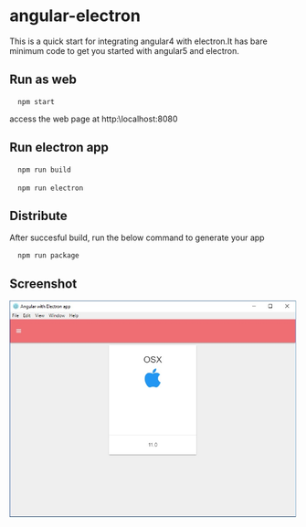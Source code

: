 # angular-electron
   This is a quick start for integrating angular4 with electron.It has bare minimum code to get you started with angular5 and electron.

## Run as web
 ```
   npm start
 ```  

  access the web page at http:\\localhost:8080 

## Run electron app
  ```
    npm run build

    npm run electron
  ```

## Distribute
    
  After succesful build, run the below command to generate your app
  ```
    npm run package
  ```

## Screenshot

![Application Screenshot](https://github.com/tettusud/angular-electron/blob/master/screenshots/app.jpg)

